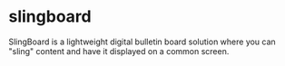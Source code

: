 # slingboard
SlingBoard is a lightweight digital bulletin board solution where you can "sling" content and have it displayed on a common screen.

